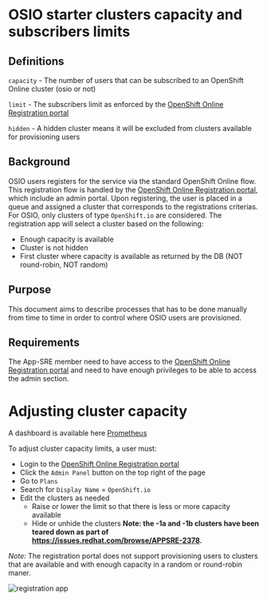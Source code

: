 # OSIO starter clusters capacity and subscribers limits

## Definitions

`capacity` - The number of users that can be subscribed to an OpenShift Online cluster (osio or not)

`limit` - The subscribers limit as enforced by the [OpenShift Online Registration portal](https://manage.openshift.com/admin/)

`hidden` - A hidden cluster means it will be excluded from clusters available for provisioning users

## Background

OSIO users registers for the service via the standard OpenShift Online flow. This registration flow is handled by the [OpenShift Online Registration portal](https://manage.openshift.com/admin/), which include an admin portal. Upon registering, the user is placed in a queue and assigned a cluster that corresponds to the registrations criterias. For OSIO, only clusters of type `OpenShift.io` are considered. The registration app will select a cluster based on the following:
- Enough capacity is available
- Cluster is not hidden
- First cluster where capacity is available as returned by the DB (NOT round-robin, NOT random)

## Purpose

This document aims to describe processes that has to be done manually from time to time in order to control where OSIO users are provisioned.

## Requirements

The App-SRE member need to have access to the [OpenShift Online Registration portal](https://manage.openshift.com/admin/) and need to have enough privileges to be able to access the admin section.

# Adjusting cluster capacity

A dashboard is available here  [Prometheus](https://grafana.app-sre.devshift.net/d/osio_capacity/osio-capacity?orgId=1&from=now-1h&to=now)

To adjust cluster capacity limits, a user must:
- Login to the [OpenShift Online Registration portal](https://manage.openshift.com/admin/)
- Click the `Admin Panel` button on the top right of the page
- Go to `Plans`
- Search for `Display Name` = `OpenShift.io`
- Edit the clusters as needed
    - Raise or lower the limit so that there is less or more capacity available
    - Hide or unhide the clusters
**Note: the -1a and -1b clusters have been teared down as part of https://issues.redhat.com/browse/APPSRE-2378.**

*Note:* The registration portal does not support provisioning users to clusters that are available and with enough capacity in a random or round-robin maner.

![registration app](images/regapp1.png)
